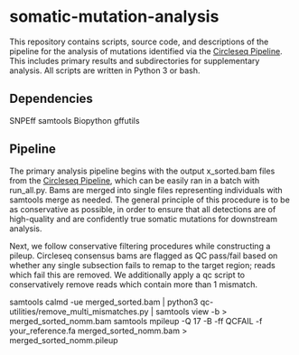 # somatic-mutation-analysis
This repository contains scripts, source code, and descriptions of the pipeline for the analysis of mutations identified via the [Circleseq Pipeline](https://github.com/jmcbroome/circleseq). This includes primary results and subdirectories for supplementary analysis. All scripts are written in Python 3 or bash.

## Dependencies
SNPEff 
samtools
Biopython
gffutils

## Pipeline

The primary analysis pipeline begins with the output x_sorted.bam files from the [Circleseq Pipeline](https://github.com/jmcbroome/circleseq), which can be easily ran in a batch with run_all.py. Bams are merged into single files representing individuals with samtools merge as needed. The general principle of this procedure is to be as conservative as possible, in order to ensure that all detections are of high-quality and are confidently true somatic mutations for downstream analysis.  

Next, we follow conservative filtering procedures while constructing a pileup. Circleseq consensus bams are flagged as QC pass/fail based on whether any single subsection fails to remap to the target region; reads which fail this are removed. We additionally apply a qc script to conservatively remove reads which contain more than 1 mismatch. 

samtools calmd -ue merged_sorted.bam | python3 qc-utilities/remove_multi_mismatches.py | samtools view -b > merged_sorted_nomm.bam
samtools mpileup -Q 17 -B -ff QCFAIL -f your_reference.fa merged_sorted_nomm.bam > merged_sorted_nomm.pileup
